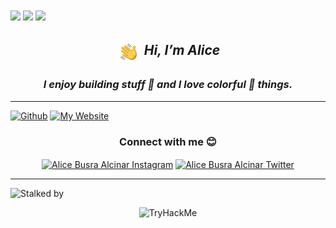 <a href="https://busralcinar.github.io/" target="blank">
<img align="center" src="https://user-images.githubusercontent.com/61082741/182169759-e2f9ecf6-42f2-413e-8acd-967a86544c98.png"/></a>
<a href="https://busralcinar.github.io/" target="blank">
<img align="center" src="https://user-images.githubusercontent.com/61082741/182169612-c117eb61-a8cc-40c8-9643-e1b98257b835.png"/></a>
<a href="https://busralcinar.github.io/" target="blank">
<img align="center" src="https://user-images.githubusercontent.com/61082741/182169924-4f6df2b5-e0ce-47a1-a01e-2618766d52dc.png"/></a>
<h2 align="center"><i><img alt="hen with a car" src="./assets/hand.gif" width='40' align="center"/> Hi, I’m Alice </i></h2> 
<i><h3 align="center"> I enjoy building stuff 🦄 and I love colorful 🎨 things. <br> </h3> </i> 
<hr/> 

[![Github](https://img.shields.io/github/followers/busralcinar?label=Follow&style=social)](https://github.com/busralcinar)
[![My Website](https://img.shields.io/badge/My-Website-green?style=flat&logo=google-chrome)](https://busralcinar.github.io/)

<h3 align="center">Connect with me 😊</h3>
<p align="center">
<a href="https://www.instagram.com/jpkokeshi/" target="blank">
<img align="center" src="https://user-images.githubusercontent.com/61082741/182170173-98db2d98-5bf3-444f-97bd-765d5c30335a.png" width="28px" alt="Alice Busra Alcinar Instagram"/></a>
<a href="https://twitter.com/busralcinar" target="blank">
<img align="center" src="https://user-images.githubusercontent.com/61082741/182170297-f4961bb5-b05f-47e1-90b7-69ade4622082.png" width="40px" alt="Alice Busra Alcinar Twitter"/></a>
</p>
<hr/> 

![Stalked by](https://komarev.com/ghpvc/?username=DarkStark9000&color=6c5eff)

<p align="center">
<img src="https://tryhackme-badges.s3.amazonaws.com/busralcinar.png" alt="TryHackMe">
</p>
